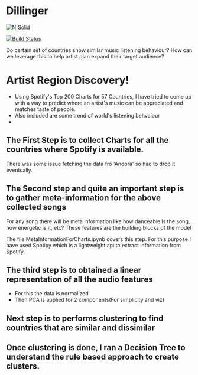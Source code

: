 # Dillinger

[![N|Solid](https://cldup.com/dTxpPi9lDf.thumb.png)](https://nodesource.com/products/nsolid)

[![Build Status](https://travis-ci.org/joemccann/dillinger.svg?branch=master)](https://travis-ci.org/joemccann/dillinger)

Do certain set of countries show similar music listening behaviour?
How can we leverage this to help artist plan expand their target audience?

# Artist Region Discovery!

  - Using Spotify's Top 200 Charts for 57 Countries, I have tried to come up with a way to predict where an artist's music can be appreciated and matches taste of people.
  - Also included are some trend of world's listening behvaiour
  - 
  
## The First Step is to collect Charts for all the countries where Spotify is available.
There was some issue fetching the data fro 'Andora' so had to drop it eventually.

<Insert screenshot of pandas frame from collectcahrts>


## The Second step and quite an important step is to gather meta-information for the above collected songs

For any song there will be meta information like how danceable is the song, how energetic is it, etc?
These features are the building blocks of the model

The file MetaInformationForCharts.ipynb covers this step.
For this purpose I have used Spotipy which is a lightweight api to extract information from Spotify.

## The third step is to obtained a linear representation of all the audio features
 - For this the data is normalized 
 - Then PCA is applied for 2 components(For simplicity and viz)
 
## Next step is to performs clustering to find countries that are similar and dissimilar

## Once clustering is done, I ran a Decision Tree to understand the rule based approach to create clusters.





